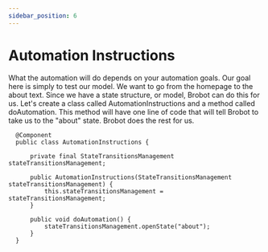 ```yaml
---
sidebar_position: 6
---
```


# Automation Instructions

What the automation will do depends on your automation goals. Our goal here is simply to test our model. 
We want to go from the homepage to the about text. Since we have a state structure, or model, Brobot can do this
for us. Let's create a class called AutomationInstructions and a method called doAutomation. This method will 
have one line of code that will tell Brobot to take us to the "about" state. Brobot does the rest for us.

      @Component
      public class AutomationInstructions {
      
          private final StateTransitionsManagement stateTransitionsManagement;
      
          public AutomationInstructions(StateTransitionsManagement stateTransitionsManagement) {
              this.stateTransitionsManagement = stateTransitionsManagement;
          }
      
          public void doAutomation() {
              stateTransitionsManagement.openState("about");
          }
      }

